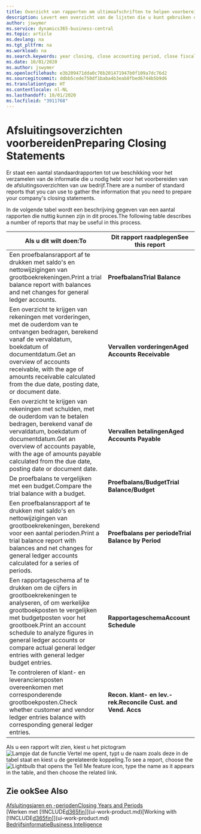 ```yaml
---
title: Overzicht van rapporten om ultimoafschriften te helpen voorbereiden | Microsoft Docs
description: Levert een overzicht van de lijsten die u kunt gebruiken om gegevens te verzamelen om de ultimoafschriften van uw bedrijf voor te bereiden wanneer het financiële jaar wordt gesloten.
author: jswymer
ms.service: dynamics365-business-central
ms.topic: article
ms.devlang: na
ms.tgt_pltfrm: na
ms.workload: na
ms.search.keywords: year closing, close accounting period, close fiscal year, aging, creditor payments, vendor payments, assets, liabilities, equity, analysis, reporting, financial report, business intelligence, BI, Power Bi, KPI
ms.date: 10/01/2020
ms.author: jswymer
ms.openlocfilehash: e3b209471dda0c76b201471947b0f109a7dc76d2
ms.sourcegitcommit: ddbb5cede750df1baba4b3eab8fbed6744b5b9d6
ms.translationtype: HT
ms.contentlocale: nl-NL
ms.lasthandoff: 10/01/2020
ms.locfileid: "3911768"
---
```

# <a name="preparing-closing-statements"></a><span data-ttu-id="394d6-103">Afsluitingsoverzichten voorbereiden</span><span class="sxs-lookup"><span data-stu-id="394d6-103">Preparing Closing Statements</span></span>
<span data-ttu-id="394d6-104">Er staat een aantal standaardrapporten tot uw beschikking voor het verzamelen van de informatie die u nodig hebt voor het voorbereiden van de afsluitingsoverzichten van uw bedrijf.</span><span class="sxs-lookup"><span data-stu-id="394d6-104">There are a number of standard reports that you can use to gather the information that you need to prepare your company's closing statements.</span></span>

<span data-ttu-id="394d6-105">In de volgende tabel wordt een beschrijving gegeven van een aantal rapporten die nuttig kunnen zijn in dit proces.</span><span class="sxs-lookup"><span data-stu-id="394d6-105">The following table describes a number of reports that may be useful in this process.</span></span>  

| <span data-ttu-id="394d6-106">Als u dit wilt doen:</span><span class="sxs-lookup"><span data-stu-id="394d6-106">To</span></span> | <span data-ttu-id="394d6-107">Dit rapport raadplegen</span><span class="sxs-lookup"><span data-stu-id="394d6-107">See this report</span></span> |
| --- | --- |
| <span data-ttu-id="394d6-108">Een proefbalansrapport af te drukken met saldo's en nettowijzigingen van grootboekrekeningen.</span><span class="sxs-lookup"><span data-stu-id="394d6-108">Print a trial balance report with balances and net changes for general ledger accounts.</span></span> |<span data-ttu-id="394d6-109">**Proefbalans**</span><span class="sxs-lookup"><span data-stu-id="394d6-109">**Trial Balance**</span></span> |
| <span data-ttu-id="394d6-110">Een overzicht te krijgen van rekeningen met vorderingen, met de ouderdom van te ontvangen bedragen, berekend vanaf de vervaldatum, boekdatum of documentdatum.</span><span class="sxs-lookup"><span data-stu-id="394d6-110">Get an overview of accounts receivable, with the age of amounts receivable calculated from the due date, posting date, or document date.</span></span> |<span data-ttu-id="394d6-111">**Vervallen vorderingen**</span><span class="sxs-lookup"><span data-stu-id="394d6-111">**Aged Accounts Receivable**</span></span> |
| <span data-ttu-id="394d6-112">Een overzicht te krijgen van rekeningen met schulden, met de ouderdom van te betalen bedragen, berekend vanaf de vervaldatum, boekdatum of documentdatum.</span><span class="sxs-lookup"><span data-stu-id="394d6-112">Get an overview of accounts payable, with the age of amounts payable calculated from the due date, posting date or document date.</span></span> |<span data-ttu-id="394d6-113">**Vervallen betalingen**</span><span class="sxs-lookup"><span data-stu-id="394d6-113">**Aged Accounts Payable**</span></span> |
| <span data-ttu-id="394d6-114">De proefbalans te vergelijken met een budget.</span><span class="sxs-lookup"><span data-stu-id="394d6-114">Compare the trial balance with a budget.</span></span> |<span data-ttu-id="394d6-115">**Proefbalans/Budget**</span><span class="sxs-lookup"><span data-stu-id="394d6-115">**Trial Balance/Budget**</span></span> |
| <span data-ttu-id="394d6-116">Een proefbalansrapport af te drukken met saldo's en nettowijzigingen van grootboekrekeningen, berekend voor een aantal perioden.</span><span class="sxs-lookup"><span data-stu-id="394d6-116">Print a trial balance report with balances and net changes for general ledger accounts calculated for a series of periods.</span></span> |<span data-ttu-id="394d6-117">**Proefbalans per periode**</span><span class="sxs-lookup"><span data-stu-id="394d6-117">**Trial Balance by Period**</span></span> |
| <span data-ttu-id="394d6-118">Een rapportageschema af te drukken om de cijfers in grootboekrekeningen te analyseren, of om werkelijke grootboekposten te vergelijken met budgetposten voor het grootboek.</span><span class="sxs-lookup"><span data-stu-id="394d6-118">Print an account schedule to analyze figures in general ledger accounts or compare actual general ledger entries with general ledger budget entries.</span></span> |<span data-ttu-id="394d6-119">**Rapportageschema**</span><span class="sxs-lookup"><span data-stu-id="394d6-119">**Account Schedule**</span></span> |
| <span data-ttu-id="394d6-120">Te controleren of klant- en leveranciersposten overeenkomen met corresponderende grootboekposten.</span><span class="sxs-lookup"><span data-stu-id="394d6-120">Check whether customer and vendor ledger entries balance with corresponding general ledger entries.</span></span> |<span data-ttu-id="394d6-121">**Recon. klant- en lev.-rek.**</span><span class="sxs-lookup"><span data-stu-id="394d6-121">**Reconcile Cust. and Vend. Accs**</span></span> |

<span data-ttu-id="394d6-122">Als u een rapport wilt zien, kiest u het pictogram ![Lampje dat de functie Vertel me opent](media/ui-search/search_small.png "Vertel me wat u wilt doen"), typt u de naam zoals deze in de tabel staat en kiest u de gerelateerde koppeling.</span><span class="sxs-lookup"><span data-stu-id="394d6-122">To see a report, choose the ![Lightbulb that opens the Tell Me feature](media/ui-search/search_small.png "Tell me what you want to do") icon, type the name as it appears in the table, and then choose the related link.</span></span>

## <a name="see-also"></a><span data-ttu-id="394d6-123">Zie ook</span><span class="sxs-lookup"><span data-stu-id="394d6-123">See Also</span></span>
[<span data-ttu-id="394d6-124">Afsluitingsjaren en -perioden</span><span class="sxs-lookup"><span data-stu-id="394d6-124">Closing Years and Periods</span></span>](year-close-years-periods.md)  
<span data-ttu-id="394d6-125">[Werken met [!INCLUDE[d365fin](includes/d365fin_md.md)]](ui-work-product.md)</span><span class="sxs-lookup"><span data-stu-id="394d6-125">[Working with [!INCLUDE[d365fin](includes/d365fin_md.md)]](ui-work-product.md)</span></span>  
[<span data-ttu-id="394d6-126">Bedrijfsinformatie</span><span class="sxs-lookup"><span data-stu-id="394d6-126">Business Intelligence</span></span>](bi.md)
